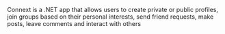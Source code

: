 
Connext is a .NET app that allows users to create private or public profiles, join groups based on their personal interests, send friend requests, make posts, leave comments and interact with others
